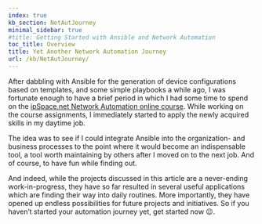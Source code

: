 ```yaml
---
index: true
kb_section: NetAutJourney
minimal_sidebar: true
#title: Getting Started with Ansible and Network Automation
toc_title: Overview
title: Yet Another Network Automation Journey
url: /kb/NetAutJourney/
---
```

After dabbling with Ansible for the generation of device configurations based on templates,
and some simple playbooks a while ago, I was fortunate enough to have a brief period in
which I had some time to spend on the
[ipSpace.net Network Automation online course](https://www.ipspace.net/Building_Network_Automation_Solutions).
While working on the course assignments, I immediately started to apply the newly acquired skills
in my daytime job.

The idea was to see if I could integrate Ansible into the organization- and business processes to the point where
it would become an indispensable tool, a tool worth maintaining by others after I moved on to the next job.
And of course, to have fun while finding out.

And indeed, while the projects discussed in this article are a never-ending work-in-progress, they have so
far resulted in several useful applications which are finding their way into daily routines. More importantly,
they have opened up endless possibilities for future projects and initiatives. So if you haven’t started
your automation journey yet, get started now 😉.
